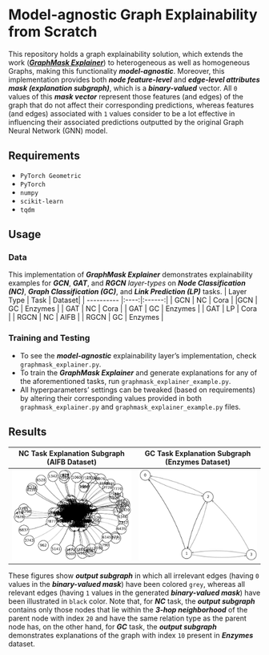 # Model-agnostic Graph Explainability from Scratch

This repository holds a graph explainability solution, which extends the work ([***GraphMask Explainer***](https://arxiv.org/pdf/2010.00577.pdf)) to heterogeneous as well as homogeneous Graphs, making this functionality ***model-agnostic***. Moreover, this implementation provides both ***node feature-level*** and ***edge-level attributes mask (explanation subgraph)***, which is a ***binary-valued*** vector. All `0` values of this ***mask vector*** represent those features (and edges) of the graph that do not affect their corresponding predictions, whereas features (and edges) associated with `1` values consider to be a lot effective in influencing their associated predictions outputted by the original Graph Neural Network (GNN) model.
## Requirements
-	`PyTorch Geometric`
-	`PyTorch`
-	`numpy`
- `scikit-learn`
- `tqdm`
## Usage
### Data
This implementation of ***GraphMask Explainer*** demonstrates explainability examples for ***GCN***, ***GAT***, and ***RGCN*** *layer-types* on ***Node Classification (NC)***, ***Graph Classification (GC)***, and ***Link Prediction (LP)*** tasks.
| Layer Type | Task | Dataset|
| ---------- |:----:|:------:|
| GCN | NC | Cora |
|GCN | GC | Enzymes |
| GAT | NC | Cora |
| GAT | GC | Enzymes |
| GAT | LP | Cora |
| RGCN | NC | AIFB |
| RGCN | GC | Enzymes |
### Training and Testing
-	To see the ***model-agnostic*** explainability layer’s implementation, check `graphmask_explainer.py`.
-	To train the ***GraphMask Explainer*** and generate explanations for any of the aforementioned tasks, run `graphmask_explainer_example.py`.
-	All hyperparameters’ settings can be tweaked (based on requirements) by altering their corresponding values provided in both `graphmask_explainer.py` and `graphmask_explainer_example.py` files.
## Results

| NC Task Explanation Subgraph (AIFB Dataset)       | GC Task Explanation Subgraph (Enzymes Dataset)          |
| ------------------------- |:----------------------------:|
| ![alt text](https://github.com/fork123aniket/Model-agnostic-Graph-Explainability-from-Scratch/blob/main/NC%20Subgraph.PNG) | ![alt text](https://github.com/fork123aniket/Model-agnostic-Graph-Explainability-from-Scratch/blob/main/GC%20Subgraph.PNG) |

These figures show ***output subgraph*** in which all irrelevant edges (having `0` values in the ***binary-valued mask***) have been colored `grey`, whereas all relevant edges (having `1` values in the generated ***binary-valued mask***) have been illustrated in `black` color. Note that, for ***NC*** task, the ***output subgraph*** contains only those nodes that lie within the ***3-hop neighborhood*** of the parent node with index `20` and have the same relation type as the parent node has, on the other hand, for ***GC*** task, the ***output subgraph*** demonstrates explanations of the graph with index `10` present in ***Enzymes*** dataset.
